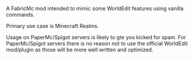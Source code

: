 A FabricMc mod intended to mimic some WorldEdit features using vanilla commands.

Primary use case is Minecraft Realms.

Usage on PaperMc/Spigot servers is likely to gte you kicked for spam.
For PaperMc/Spigot servers there is no reason not to use the official WorldEdit mod/plugin as those will be more well written and optimized.
